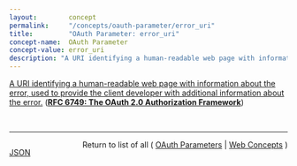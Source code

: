 ```yaml
---
layout:        concept
permalink:     "/concepts/oauth-parameter/error_uri"
title:         "OAuth Parameter: error_uri"
concept-name:  OAuth Parameter
concept-value: error_uri
description: "A URI identifying a human-readable web page with information about the error, used to provide the client developer with additional information about the error."
---
```


[A URI identifying a human-readable web page with information about the error, used to provide the client developer with additional information about the error.](https://datatracker.ietf.org/doc/html/rfc6749#section-4.1.2.1 "Read documentation for OAuth Parameter &#34;error_uri&#34;") (**[RFC 6749: The OAuth 2.0 Authorization Framework](/specs/IETF/RFC/6749 "The OAuth 2.0 authorization framework enables a third-party application to obtain limited access to an HTTP service, either on behalf of a resource owner by orchestrating an approval interaction between the resource owner and the HTTP service, or by allowing the third-party application to obtain access on its own behalf. This specification replaces and obsoletes the OAuth 1.0 protocol described in RFC 5849.")**)

<br/>
<hr/>

<p style="float : left"><a href="./error_uri.json" title="JSON representing this particular Web Concept value">JSON</a></p>
<p style="text-align: right">Return to list of all ( <a href="../oauth-parameter/">OAuth Parameters</a> | <a href="../">Web Concepts</a> )</p>
